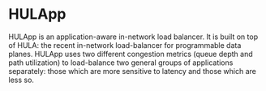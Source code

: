 # HULApp
HULApp is an application-aware in-network load balancer. It is built on top of HULA: the recent in-network load-balancer for programmable data planes. HULApp uses two different congestion metrics (queue depth and path utilization) to load-balance two general groups of applications separately: those which are more sensitive to latency and those which are less so. 
